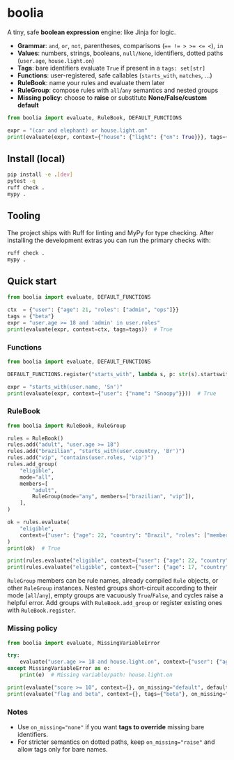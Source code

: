 # boolia

A tiny, safe **boolean expression** engine: like Jinja for logic.

- **Grammar**: `and`, `or`, `not`, parentheses, comparisons (`== != > >= <= <`), `in`
- **Values**: numbers, strings, booleans, `null/None`, identifiers, dotted paths (`user.age`, `house.light.on`)
- **Tags**: bare identifiers evaluate `True` if present in a `tags: set[str]`
- **Functions**: user-registered, safe callables (`starts_with`, `matches`, ...)
- **RuleBook**: name your rules and evaluate them later
- **RuleGroup**: compose rules with `all`/`any` semantics and nested groups
- **Missing policy**: choose to **raise** or substitute **None/False/custom default**

```py
from boolia import evaluate, RuleBook, DEFAULT_FUNCTIONS

expr = "(car and elephant) or house.light.on"
print(evaluate(expr, context={"house": {"light": {"on": True}}}, tags={"car"}))  # True
```

## Install (local)

```bash
pip install -e .[dev]
pytest -q
ruff check .
mypy .
```

## Tooling

The project ships with Ruff for linting and MyPy for type checking. After installing the
development extras you can run the primary checks with:

```bash
ruff check .
mypy .
```

## Quick start

```py
from boolia import evaluate, DEFAULT_FUNCTIONS

ctx  = {"user": {"age": 21, "roles": ["admin", "ops"]}}
tags = {"beta"}
expr = "user.age >= 18 and 'admin' in user.roles"
print(evaluate(expr, context=ctx, tags=tags))  # True
```

### Functions

```py
from boolia import evaluate, DEFAULT_FUNCTIONS

DEFAULT_FUNCTIONS.register("starts_with", lambda s, p: str(s).startswith(str(p)))

expr = "starts_with(user.name, 'Sn')"
print(evaluate(expr, context={"user": {"name": "Snoopy"}}))  # True
```

### RuleBook

```py
from boolia import RuleBook, RuleGroup

rules = RuleBook()
rules.add("adult", "user.age >= 18")
rules.add("brazilian", "starts_with(user.country, 'Br')")
rules.add("vip", "contains(user.roles, 'vip')")
rules.add_group(
    "eligible",
    mode="all",
    members=[
        "adult",
        RuleGroup(mode="any", members=["brazilian", "vip"]),
    ],
)

ok = rules.evaluate(
    "eligible",
    context={"user": {"age": 22, "country": "Brazil", "roles": ["member"]}},
)
print(ok)  # True

print(rules.evaluate("eligible", context={"user": {"age": 22, "country": "Chile", "roles": ["vip"]}}))  # True
print(rules.evaluate("eligible", context={"user": {"age": 17, "country": "Chile", "roles": ["member"]}}))  # False
```

`RuleGroup` members can be rule names, already compiled `Rule` objects, or other `RuleGroup` instances. Nested groups short-circuit according to their mode (`all`/`any`), empty groups are vacuously `True`/`False`, and cycles raise a helpful error. Add groups with `RuleBook.add_group` or register existing ones with `RuleBook.register`.

### Missing policy

```py
from boolia import evaluate, MissingVariableError

try:
    evaluate("user.age >= 18 and house.light.on", context={"user": {"age": 20}}, on_missing="raise")
except MissingVariableError as e:
    print(e)  # Missing variable/path: house.light.on

print(evaluate("score >= 10", context={}, on_missing="default", default_value=0))  # False
print(evaluate("flag and beta", context={}, tags={"beta"}, on_missing="none"))     # False (flag is None)
```

### Notes

- Use `on_missing="none"` if you want **tags to override** missing bare identifiers.
- For stricter semantics on dotted paths, keep `on_missing="raise"` and allow tags only for bare names.
